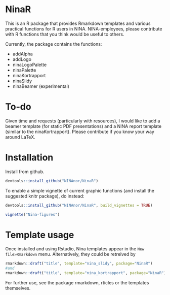 # NinaR
This is an R package that provides Rmarkdown templates and various practical functions for R users in NINA. NINA-employees, please contribute with R functions that you think would be useful to others. 

Currently, the package contains the functions:

* addAlpha
* addLogo
* ninaLogoPalette
* ninaPalette
* ninaKortrapport
* ninaSlidy
* ninaBeamer (experimental)

# To-do
Given time and requests (particularly with resources), I would like to add a beamer template (for static PDF presentations) and a NINA report template (similar to the ninaKortrapport). Please contribute if you know your way around LaTeX.

# Installation

Install from github.
```r
devtools::install_github("NINAnor/NinaR")
```
To enable a simple vignette of current graphic functions (and install the suggested knitr package), do instead:
```r
devtools::install_github("NINAnor/NinaR", build_vignettes = TRUE)

vignette("Nina-figures")
```



# Template usage
Once installed and using Rstudio, Nina templates appear in the `New file>Rmarkdown` menu. Alternatively, they could be retreived by 
```r 
rmarkdown::draft("title", template="nina_slidy", package="NinaR")
#and
rmarkdown::draft("title", template="nina_kortrapport", package="NinaR")
``` 
For further use, see the package rmarkdown, rticles or the templates themselves.
